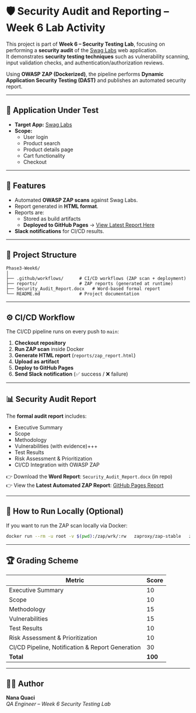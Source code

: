 # 🛡️ Security Audit and Reporting – Week 6 Lab Activity

This project is part of **Week 6 – Security Testing Lab**, focusing on performing a **security audit** of the [Swag Labs](https://www.saucedemo.com/) web application.  
It demonstrates **security testing techniques** such as vulnerability scanning, input validation checks, and authentication/authorization reviews.

Using **OWASP ZAP (Dockerized)**, the pipeline performs **Dynamic Application Security Testing (DAST)** and publishes an automated security report.

---

## 📌 Application Under Test
- **Target App:** [Swag Labs](https://www.saucedemo.com/)
- **Scope:**
    - User login
    - Product search
    - Product details page
    - Cart functionality
    - Checkout

---

## 🚀 Features
- Automated **OWASP ZAP scans** against Swag Labs.
- Report generated in **HTML format**.
- Reports are:
    - Stored as build artifacts
    - **Deployed to GitHub Pages** → [View Latest Report Here](https://nanaquaci.github.io/Phase3-Week6/zap_report.html)
- **Slack notifications** for CI/CD results.

---

## 📂 Project Structure
```
Phase3-Week6/
│
├── .github/workflows/      # CI/CD workflows (ZAP scan + deployment)
├── reports/                # ZAP reports (generated at runtime)
├── Security_Audit_Report.docx   # Word-based formal report
└── README.md               # Project documentation
```

---

## ⚙️ CI/CD Workflow
The CI/CD pipeline runs on every push to `main`:
1. **Checkout repository**
2. **Run ZAP scan** inside Docker
3. **Generate HTML report** (`reports/zap_report.html`)
4. **Upload as artifact**
5. **Deploy to GitHub Pages**
6. **Send Slack notification** (✅ success / ❌ failure)

---

## 📊 Security Audit Report
The **formal audit report** includes:
- Executive Summary
- Scope
- Methodology
- Vulnerabilities (with evidence)+++
- Test Results
- Risk Assessment & Prioritization
- CI/CD Integration with OWASP ZAP

👉 Download the **Word Report**: `Security_Audit_Report.docx` (in repo)  
👉 View the **Latest Automated ZAP Report**: [GitHub Pages Report](https://nanaquaci.github.io/Phase3-Week6/zap_report.html)

---

## 📝 How to Run Locally (Optional)
If you want to run the ZAP scan locally via Docker:

```bash
docker run --rm -u root -v $(pwd):/zap/wrk/:rw   zaproxy/zap-stable   zap-baseline.py   -t https://www.saucedemo.com   -r local_zap_report.html
```

---

## 🏆 Grading Scheme
| Metric                                           | Score   |
|--------------------------------------------------|---------|
| Executive Summary                                | 10      |
| Scope                                            | 10      |
| Methodology                                      | 15      |
| Vulnerabilities                                  | 15      |
| Test Results                                     | 10      |
| Risk Assessment & Prioritization                 | 10      |
| CI/CD Pipeline, Notification & Report Generation | 30      |
| **Total**                                        | **100** |

---

## 👨‍💻 Author
**Nana Quaci**  
*QA Engineer – Week 6 Security Testing Lab*
